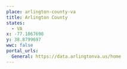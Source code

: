 ```yaml
---
place: arlington-county-va
title: Arlington County
states:
  - VA
x: -77.1067698
y: 38.8799697
wwc: false
portal_urls:
  General: https://data.arlingtonva.us/home
---
```

